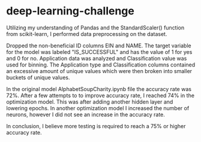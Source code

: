 # deep-learning-challenge

Utilizing my understanding of Pandas and the StandardScaler() function from scikit-learn, I performed data preprocessing on the dataset.

Dropped the non-beneficial ID columns EIN and NAME.
The target variable for the model was labeled "IS_SUCCESSFUL" and has the value of 1 for yes and 0 for no. 
Application data was analyzed and Classification value was used for binning. 
The Application type and Classification columns contained an excessive amount of unique values which were then broken into smaller buckets of unique values.

In the original model AlphabetSoupCharity.ipynb file the accuracy rate was 72%. 
After a few attempts to to improve accuracy rate, I reached 74% in the optimization model.
This was after adding another hidden layer and lowering epochs.
In another optimization model I increased the number of neurons, however I did not see an increase in the accuracy rate.

In conclusion, I believe more testing is required to reach a 75% or higher accuracy rate.
